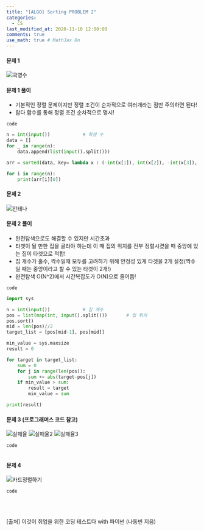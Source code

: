 ```yaml
---
title: "[ALGO] Sorting PROBLEM 2"
categories: 
  - CS
last_modified_at: 2020-11-10 12:00:00
comments: true
use_math: true # MathJax On
---
```


#### 문제 1
![국영수](https://user-images.githubusercontent.com/62474292/101992899-b4a27100-3cf9-11eb-8ef6-bdd53f433e3c.JPG)

#### 문제 1 풀이
- 기본적인 정렬 문제이지만 정렬 조건이 순차적으로 여러개라는 점만 주의하면 된다!
- 람다 함수를 통해 정렬 조건 순차적으로 명시!

`code`
```py
n = int(input())            # 학생 수
data = []
for _ in range(n):
    data.append(list(input().split()))

arr = sorted(data, key= lambda x : (-int(x[1]), int(x[2]), -int(x[3]), x[0]))

for i in range(n):
    print(arr[i][0])
```

#### 문제 2
![안테나](https://user-images.githubusercontent.com/62474292/101992900-b53b0780-3cf9-11eb-8362-04a1c1c9f15d.JPG)

#### 문제 2 풀이
- 완전탐색으로도 해결할 수 있지만 시간초과
- 타겟이 될 만한 집을 골라야 하는데 이 때 집의 위치를 전부 정렬시켰을 때 중앙에 있는 집이 타겟으로 적합!
- 집 개수가 홀수, 짝수일때 모두를 고려하기 위해 안정성 있게 타겟을 2개 설정(짝수일 때는 중앙이라고 할 수 있는 타겟이 2개!)
- 완전탐색 O(N^2)에서 시간복잡도가 O(N)으로 줄어듬!

`code`
```py
import sys

n = int(input())            # 집 개수
pos = list(map(int, input().split()))       # 집 위치
pos.sort()
mid = len(pos)//2
target_list = [pos[mid-1], pos[mid]]

min_value = sys.maxsize
result = 0

for target in target_list:
    sum = 0
    for j in range(len(pos)):
        sum += abs(target-pos[j])
    if min_value > sum:
        result = target
        min_value = sum

print(result)
```

#### 문제 3 (프로그래머스 코드 참고)
![실패율](https://user-images.githubusercontent.com/62474292/101992898-b409da80-3cf9-11eb-8bff-0faea5e5f1e6.JPG)
![실패율2](https://user-images.githubusercontent.com/62474292/101992897-b409da80-3cf9-11eb-8459-874b37874cfa.JPG)
![실패율3](https://user-images.githubusercontent.com/62474292/101992896-b3714400-3cf9-11eb-9356-9270d8cdab38.JPG)

`code`
```py

```

#### 문제 4
![카드정렬하기](https://user-images.githubusercontent.com/62474292/101992894-b2401700-3cf9-11eb-998c-0dfbc864ee33.JPG)

`code`
```py

```
<br><br>
[출처] 이것이 취업을 위한 코딩 테스트다 with 파이썬 (나동빈 지음)
